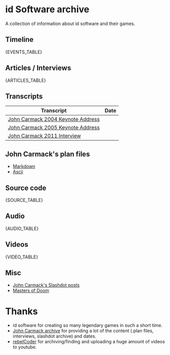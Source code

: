# id Software archive
A collection of information about id software and their games.

## Timeline
{EVENTS_TABLE}

## Articles / Interviews
{ARTICLES_TABLE}

## Transcripts
| Transcript | Date
| --- | --- | 
| [John Carmack 2004 Keynote Address](https://github.com/fabiensanglard/carmack/blob/master/files/John_Carmack_-_Quakecon_2004_Keynote_Address.txt) |
| [John Carmack 2005 Keynote Address](https://github.com/fabiensanglard/carmack/blob/master/files/John_Carmack_-_Quakecon_2005_Keynote_Address.txt) |
| [John Carmack 2011 Interview](https://github.com/fabiensanglard/carmack/blob/master/files/John_Carmack_-_Quakecon_2011_Interview_by_pcper.com.txt) |

## John Carmack's plan files
- [Markdown](https://github.com/oliverbenns/john-carmack-plan/tree/master/archive)
- [Ascii](https://github.com/fabiensanglard/carmack/tree/master/plan_files)

## Source code
{SOURCE_TABLE}

## Audio
{AUDIO_TABLE}

## Videos
{VIDEO_TABLE}

## Misc
- [John Carmack's Slashdot posts](https://github.com/fabiensanglard/carmack/tree/master/slash_files)
- [Masters of Doom](https://isbnsearch.org/isbn/0375505245)

# Thanks
- id software for creating so many legendary games in such a short time.
- [John Carmack archive](https://web.archive.org/web/20120204165241/http://www.team5150.com/~andrew/carmack/) for providing a lot of the content (.plan files, interviews, slashdot archive) and dates.
- [rebelCoder](https://www.youtube.com/user/JurisL85/videos) for archiving/finding and uploading a huge amount of videos to youtube.